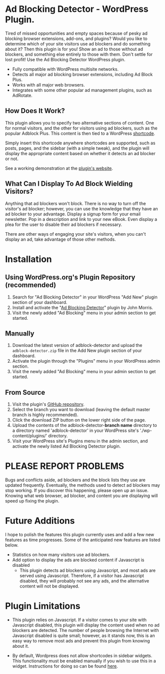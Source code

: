Ad Blocking Detector - WordPress Plugin.
====================
Tired of missed opportunities and empty spaces because of pesky ad blocking browser extensions, add-ons, and plugins?
Would you like to determine which of your site visitors use ad blockers and do something about it? Then this plugin
is for you! Show an ad to those without ad blockers, and something else entirely to those with them. Don't settle for
lost profit!  Use the Ad Blocking Detector WordPress plugin.

- Fully compatible with WordPress multisite networks.
- Detects all major ad blocking browser extensions, including Ad Block Plus.
- Works with all major web browsers.
- Integrates with some other popular ad management plugins, such as AdRotate.

How Does It Work?
--------------------
This plugin allows you to specify two alternative sections of content.  One for normal visitors,
and the other for visitors using ad blockers, such as the popular Adblock Plus.  This content is
then tied to a WordPress [shortcode](http://codex.wordpress.org/Shortcode).  

Simply insert this shortcode anywhere shortcodes are supported, such as posts, pages, and the
sidebar (with a simple tweak), and the plugin will display the appropriate content based on
whether it detects an ad blocker or not.

See a working demonstration at the [plugin's website](http://adblockingdetector.jtmorris.net/demo/).

What Can I Display To Ad Block Wielding Visitors?
------------------------------------------------------
Anything that ad blockers won't block. There is no way to turn off the visitor's ad blocker; however,
you can use the knowledge that they have an ad blocker to your advantage.  Display a signup form for
your email newsletter.  Pop in a description and link to your new eBook.  Even display a plea for
the user to disable their ad blockers if necessary.

There are other ways of engaging your site's visitors, when you can't display an ad, take advantage
of those other methods.


Installation
=================
Using WordPress.org's Plugin Repository (recommended)
---------------------------------------------------------
1. Search for "Ad Blocking Detector" in your WordPress "Add New" plugin section of your dashboard.
1. Install and activate the "[Ad Blocking Detector](http://wordpress.org/plugins/ad-blocking-detector/)" plugin by John Morris.
1. Visit the newly added "Ad Blocking" menu in your admin section to get started.


Manually
-------------------
1. Download the latest version of adblock-detector and upload the `adblock-detector.zip` file
in the Add New plugin section of your dashboard.
1. Activate the plugin through the "Plugins" menu in your WordPress admin section.
1. Visit the newly added "Ad Blocking" menu in your admin section to get started.


From Source
------------------
1. Visit the plugin's [GitHub repository](https://github.com/jtmorris/adblock-detector).
1. Select the branch you want to download (leaving the default master branch is highly recommended).
1. Click the download ZIP button on the lower right side of the page.
1. Upload the contents of the adblock-detector-**branch name** directory to a directory named 'adblock-detector'
in your WordPress site's './wp-content/plugins/' directory.
1. Visit your WordPress site's Plugins menu in the admin section, and activate the newly listed
Ad Blocking Detector plugin.



PLEASE REPORT PROBLEMS
=======================
Bugs and conflicts aside, ad blockers and the block lists they use are updated frequently.  Eventually, the methods used to detect ad blockers
may stop working.  If you discover this happening, please open up an issue.  Knowing what web browser, ad blocker, and content you are displaying
will speed up fixing the plugin.



Future Additions
==================
I hope to polish the features this plugin currently uses and add a few new features as time progresses.  Some of the anticipated
new features are listed below.

* Statistics on how many visitors use ad blockers.
* Add option to display the ads are blocked content if Javascript is disabled
  * This plugin detects ad blockers using Javascript, and most ads are served using Javascript.  Therefore, if a visitor has Javascript disabled,
    they will probably not see any ads, and the alternative content will not be displayed.



Plugin Limitations
===================
* This plugin relies on Javascript.  If a visitor comes to your site with Javascript disabled, this plugin will display the content used when no
  ad blockers are detected.  The number of people browsing the Internet with Javascript disabled is quite small; however, as it stands now, this is
  an easy way to remove most ads and prevent this plugin from knowing about it.

* By default, Wordpress does not allow shortcodes in sidebar widgets.  This functionality must be enabled manually if you wish to use this in a widget.
  Instructions for doing so can be found [here](http://www.wpbeginner.com/wp-tutorials/how-to-use-shortcodes-in-your-wordpress-sidebar-widgets/).
